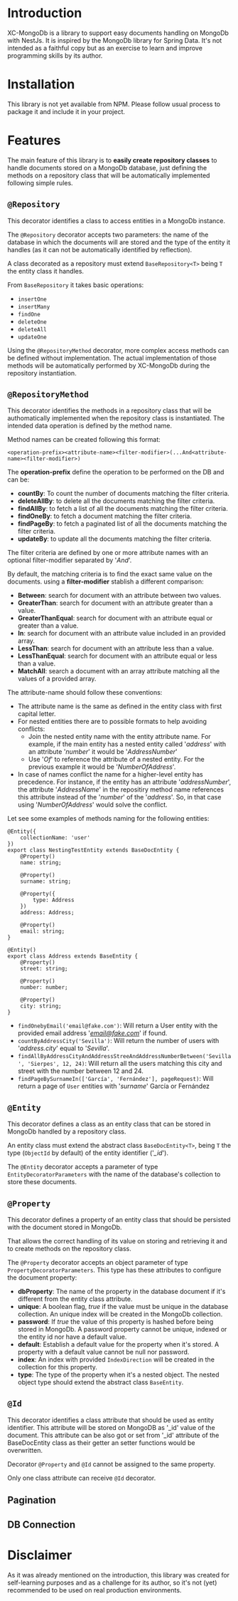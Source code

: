 # Introduction
XC-MongoDb is a library to support easy documents handling on MongoDb with NestJs. It is inspired by the MongoDb library for Spring Data. It's not intended as a faithful copy but as an exercise to learn and improve programming skills by its author.

# Installation
This library is not yet available from NPM. Please follow usual process to package it and include it in your project.

# Features
The main feature of this library is to **easily create repository classes** to handle documents stored on a MongoDb database, just defining the methods on a repository class that will be automatically implemented following simple rules.

## `@Repository`
This decorator identifies a class to access entities in a MongoDb instance.

The `@Repository` decorator accepts two parameters: the name of the database in which the documents will are stored and the type of the entity it handles (as it can not be automatically identified by reflection).

A class decorated as a repository must extend `BaseRepository<T>` being `T` the entity class it handles.

From `BaseRepository` it takes basic operations:

* `insertOne`
* `insertMany`
* `findOne`
* `deleteOne`
* `deleteAll`
* `updateOne`

Using the `@RepositoryMethod` decorator, more complex access methods can be defined without implementation. The actual implementation of those methods will be automatically performed by XC-MongoDb during the repository instantiation.

## `@RepositoryMethod`
This decorator identifies the methods in a repository class that will be authomatically implemented when the repository class is instantiated. The intended data operation is defined by the method name.

Method names can be created following this format:

```
<operation-prefix><attribute-name><filter-modifier>(...And<attribute-name><filter-modifier>)
```

The **operation-prefix** define the operation to be performed on the DB and can be:

* **countBy**: To count the number of documents matching the filter criteria.
* **deleteAllBy**: to delete all the documents matching the filter criteria.
* **findAllBy**: to fetch a list of all the documents matching the filter criteria.
* **findOneBy**: to fetch a document matching the filter criteria.
* **findPageBy**: to fetch a paginated list of all the documents matching the filter criteria.
* **updateBy**: to update all the documents matching the filter criteria.

The filter criteria are defined by one or more attribute names with an optional filter-modifier separated by '*And*'.

By default, the matching criteria is to find the exact same value on the documents. using a **filter-modifier** stablish a different comparison:

* **Between**: search for document with an attribute between two values.
* **GreaterThan**: search for document with an attribute greater than a value.
* **GreaterThanEqual**: search for document with an attribute equal or greater than a value.
* **In**: search for document with an attribute value included in an provided array.
* **LessThan**: search for document with an attribute less than a value.
* **LessThanEqual**: search for document with an attribute equal or less than a value.
* **MatchAll**: search a document with an array attribute matching all the values of a provided array.

The attribute-name should follow these conventions:

* The attribute name is the same as defined in the entity class with first capital letter.
* For nested entities there are to possible formats to help avoiding conflicts:
  * Join the nested entity name with the entity attribute name. For example, if the main entity has a nested entity called '*address*' with an attribute '*number*' it would be '*AddressNumber*'
  * Use '*Of*' to reference the attribute of a nested entity. For the previous example it would be '*NumberOfAddress*'.
* In case of names conflict the name for a higher-level entity has precedence. For instance, if the entity has an attribute '*addressNumber*', the attribute '*AddressName*' in the repositiry method name references this attribute instead of the '*number*' of the '*address*'. So, in that case using '*NumberOfAddress*' would solve the conflict.

Let see some examples of methods naming for the following entities:

```
@Entity({
    collectionName: 'user'
})
export class NestingTestEntity extends BaseDocEntity {
    @Property()
    name: string;

    @Property()
    surname: string;

    @Property({
        type: Address
    })
    address: Address;

    @Property()
    email: string;
}
```
```
@Entity()
export class Address extends BaseEntity {
    @Property()
    street: string;
    
    @Property()
    number: number;

    @Property()
    city: string;
}
```
* `findOnebyEmail('email@fake.com')`: Will return a User entity with the provided email address '*email@fake.com*' if found.
* `countByAddressCity('Sevilla')`: Will return the number of users with '*address.city*' equal to '*Sevilla*'.
* `findAllByAddressCityAndAddressStreeAndAddressNumberBetween('Sevilla', 'Sierpes', 12, 24)`: Will return all the users matching this city and street with the number between 12 and 24.
* `findPageBySurnameIn(['García', 'Fernández'], pageRequest)`: Will return a page of `User` entities with '*surname*' García or Fernández

## `@Entity`
This decorator defines a class as an entity class that can be stored in MongoDb handled by a repository class.

An entity class must extend the abstract class `BaseDocEntity<T>`, being `T` the type (`ObjectId` by default) of the entity identifier ('*_id*').

The `@Entity` decorator accepts a parameter of type `EntityDecoratorParameters` with the name of the database's collection to store these documents.

## `@Property`
This decorator defines a property of an entity class that should be persisted with the document stored in MongoDb.

That allows the correct handling of its value on storing and retrieving it and to create methods on the repository class.

The `@Property` decorator accepts an object parameter of type `PropertyDecoratorParameters`. This type has these attributes to configure the document property:

* **dbProperty**: The name of the property in the database document if it's different from the entity class attribute.
* **unique**: A boolean flag, *true* if the value must be unique in the database collection. An unique index will be created in the MongoDb collection.
* **password**: If *true* the value of this property is hashed before being stored in MongoDb. A password property cannot be unique, indexed or the entity id nor have a default value.
* **default**: Establish a default value for the property when it's stored. A property with a default value cannot be null nor password.
* **index**: An index with provided `IndexDirection` will be created in the collection for this property.
* **type**: The type of the property when it's a nested object. The nested object type should extend the abstract class `BaseEntity`.

## `@Id`
This decorator identifies a class attribute that should be used as entity identifier. This attribute will be stored on MongoDB as '_id' value of the document. This attribute can be also got or set from '_id' attribute of the BaseDocEntity class as their getter an setter functions would be overwritten.

Decorator `@Property` and `@Id` cannot be assigned to the same property.

Only one class attribute can receive `@Id` decorator.

## Pagination

## DB Connection

# Disclaimer
As it was already mentioned on the introduction, this library was created for self-learning purposes and as a challenge for its author, so it's not (yet) recommended to be used on real production environments.